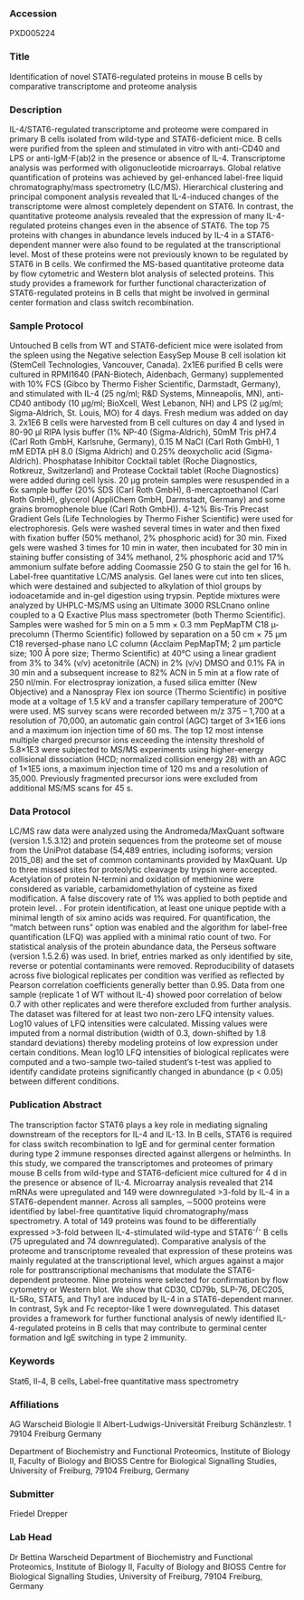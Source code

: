 ### Accession
PXD005224

### Title
Identification of novel STAT6-regulated proteins in mouse B cells by comparative transcriptome and proteome analysis

### Description
IL-4/STAT6-regulated transcriptome and proteome were compared in primary B cells isolated from wild-type and STAT6-deficient mice. B cells were purified from the spleen and stimulated in vitro with anti-CD40 and LPS or anti-IgM-F(ab)2 in the presence or absence of IL-4. Transcriptome analysis was performed with oligonucleotide microarrays. Global relative quantification of proteins was achieved by gel-enhanced label-free liquid chromatography/mass spectrometry (LC/MS). Hierarchical clustering and principal component analysis revealed that IL-4-induced changes of the transcriptome were almost completely dependent on STAT6. In contrast, the quantitative proteome analysis revealed that the expression of many IL-4-regulated proteins changes even in the absence of STAT6. The top 75 proteins with changes in abundance levels induced by IL-4 in a STAT6-dependent manner were also found to be regulated at the transcriptional level. Most of these proteins were not previously known to be regulated by STAT6 in B cells. We confirmed the MS-based quantitative proteome data by flow cytometric and Western blot analysis of selected proteins. This study provides a framework for further functional characterization of STAT6-regulated proteins in B cells that might be involved in germinal center formation and class switch recombination.

### Sample Protocol
Untouched B cells from WT and STAT6-deficient mice were isolated from the spleen using the Negative selection EasySep Mouse B cell isolation kit (StemCell Technologies, Vancouver, Canada). 2x1E6 purified B cells were cultured in RPMI1640 (PAN-Biotech, Aidenbach, Germany) supplemented with 10% FCS (Gibco by Thermo Fisher Scientific, Darmstadt, Germany), and stimulated with IL-4 (25 ng/ml; R&D Systems, Minneapolis, MN), anti-CD40 antibody (10 µg/ml; BioXcell, West Lebanon, NH) and LPS (2 µg/ml; Sigma-Aldrich, St. Louis, MO) for 4 days. Fresh medium was added on day 3.  2x1E6 B cells were harvested from B cell cultures on day 4 and lysed in 80-90 µl RIPA lysis buffer (1% NP-40 (Sigma-Aldrich), 50mM Tris pH7.4 (Carl Roth GmbH, Karlsruhe, Germany), 0.15 M NaCl (Carl Roth GmbH), 1 mM EDTA pH 8.0 (Sigma Aldrich) and 0.25% deoxycholic acid (Sigma-Aldrich). Phosphatase Inhibitor Cocktail tablet (Roche Diagnostics, Rotkreuz, Switzerland) and Protease Cocktail tablet (Roche Diagnostics) were added during cell lysis. 20 µg protein samples were resuspended in a 6x sample buffer (20% SDS (Carl Roth GmbH), ß-mercaptoethanol (Carl Roth GmbH), glycerol (AppliChem GmbH, Darmstadt, Germany) and some grains bromophenole blue (Carl Roth GmbH)). 4-12% Bis-Tris Precast Gradient Gels (Life Technologies by Thermo Fisher Scientific) were used for electrophoresis. Gels were washed several times in water and then fixed with fixation buffer (50% methanol, 2% phosphoric acid) for 30 min. Fixed gels were washed 3 times for 10 min in water, then incubated for 30 min in staining buffer consisting of 34% methanol, 2% phosphoric acid and 17% ammonium sulfate before adding Coomassie 250 G to stain the gel for 16 h.   Label-free quantitative LC/MS analysis.  Gel lanes were cut into ten slices, which were destained and subjected to alkylation of thiol groups by iodoacetamide and in-gel digestion using trypsin. Peptide mixtures were analyzed by UHPLC-MS/MS using an Ultimate 3000 RSLCnano online coupled to a Q Exactive Plus mass spectrometer (both Thermo Scientific). Samples were washed for 5 min on a 5 mm × 0.3 mm PepMapTM C18 µ-precolumn (Thermo Scientific) followed by separation on a 50 cm × 75 µm C18 reversed-phase nano LC column (Acclaim PepMapTM; 2 µm particle size; 100 Å pore size; Thermo Scientific) at 40°C using  a linear gradient from 3% to 34% (v/v) acetonitrile (ACN) in 2% (v/v) DMSO and 0.1% FA in 30 min and a subsequent increase to 82% ACN in 5 min at a flow rate of 250 nl/min. For electrospray ionization, a fused silica emitter (New Objective) and a Nanospray Flex ion source (Thermo Scientific) in positive mode at a voltage of 1.5 kV and a transfer capillary temperature of 200°C were used. MS survey scans were recorded between m/z 375 – 1,700 at a resolution of 70,000, an automatic gain control (AGC) target of 3×1E6 ions and a maximum ion injection time of 60 ms. The top 12 most intense multiple charged precursor ions exceeding the intensity threshold of 5.8×1E3 were subjected to MS/MS experiments using higher-energy collisional dissociation (HCD; normalized collision energy 28) with an AGC of 1×1E5 ions, a maximum injection time of 120 ms and a resolution of 35,000. Previously fragmented precursor ions were excluded from additional MS/MS scans for 45 s.

### Data Protocol
LC/MS raw data were analyzed using the Andromeda/MaxQuant software (version 1.5.3.12) and protein sequences from the proteome set of mouse from the UniProt database (54,489 entries, including isoforms; version 2015_08) and the set of common contaminants provided by MaxQuant. Up to three missed sites for proteolytic cleavage by trypsin were accepted. Acetylation of protein N-termini and oxidation of methionine were considered as variable, carbamidomethylation of cysteine as fixed modification. A false discovery rate of 1% was applied to both peptide and protein level. . For protein identification, at least one unique peptide with a minimal length of six amino acids was required. For quantification, the “match between runs” option was enabled and the algorithm for label-free quantification (LFQ) was applied with a minimal ratio count of two. For statistical analysis of the protein abundance data, the Perseus software (version 1.5.2.6) was used. In brief, entries marked as only identified by site, reverse or potential contaminants were removed. Reproducibility of datasets across five biological replicates per condition was verified as reflected by Pearson correlation coefficients generally better than 0.95. Data from one sample (replicate 1 of WT without IL-4) showed poor correlation of below 0.7 with other replicates and were therefore excluded from further analysis. The dataset was filtered for at least two non-zero LFQ intensity values. Log10 values of LFQ intensities were calculated. Missing values were imputed from a normal distribution (width of 0.3, down-shifted by 1.8 standard deviations) thereby modeling proteins of low expression under certain conditions. Mean log10 LFQ intensities of biological replicates were computed and a two-sample two-tailed student’s t-test was applied to identify candidate proteins significantly changed in abundance (p < 0.05) between different conditions.

### Publication Abstract
The transcription factor STAT6 plays a key role in mediating signaling downstream of the receptors for IL-4 and IL-13. In B cells, STAT6 is required for class switch recombination to IgE and for germinal center formation during type 2 immune responses directed against allergens or helminths. In this study, we compared the transcriptomes and proteomes of primary mouse B cells from wild-type and STAT6-deficient mice cultured for 4 d in the presence or absence of IL-4. Microarray analysis revealed that 214 mRNAs were upregulated and 149 were downregulated &gt;3-fold by IL-4 in a STAT6-dependent manner. Across all samples, &#x223c;5000 proteins were identified by label-free quantitative liquid chromatography/mass spectrometry. A total of 149 proteins was found to be differentially expressed &gt;3-fold between IL-4-stimulated wild-type and STAT6<sup>-/-</sup> B cells (75 upregulated and 74 downregulated). Comparative analysis of the proteome and transcriptome revealed that expression of these proteins was mainly regulated at the transcriptional level, which argues against a major role for posttranscriptional mechanisms that modulate the STAT6-dependent proteome. Nine proteins were selected for confirmation by flow cytometry or Western blot. We show that CD30, CD79b, SLP-76, DEC205, IL-5R&#x3b1;, STAT5, and Thy1 are induced by IL-4 in a STAT6-dependent manner. In contrast, Syk and Fc receptor-like 1 were downregulated. This dataset provides a framework for further functional analysis of newly identified IL-4-regulated proteins in B cells that may contribute to germinal center formation and IgE switching in type 2 immunity.

### Keywords
Stat6, Il-4, B cells, Label-free quantitative mass spectrometry

### Affiliations
AG Warscheid
Biologie II
Albert-Ludwigs-Universität Freiburg
Schänzlestr. 1
79104 Freiburg
Germany

Department of Biochemistry and Functional Proteomics, Institute of Biology II, Faculty of Biology and BIOSS Centre for Biological Signalling Studies, University of Freiburg, 79104 Freiburg, Germany

### Submitter
Friedel Drepper

### Lab Head
Dr Bettina Warscheid
Department of Biochemistry and Functional Proteomics, Institute of Biology II, Faculty of Biology and BIOSS Centre for Biological Signalling Studies, University of Freiburg, 79104 Freiburg, Germany


